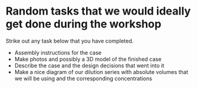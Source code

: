 # Random tasks that we would ideally get done during the workshop

Strike out any task below that you have completed.

* Assembly instructions for the case
* Make photos and possibly a 3D model of the finished case
* Describe the case and the design decisions that went into it
* Make a nice diagram of our dilution series with absolute volumes that we will be using and the corresponding concentrations
